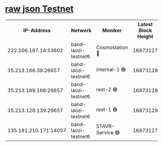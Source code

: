 
[raw json Testnet](https://rpc-check.bandt.stavr.tech/bandt/rpcbandt_result.json)
=

<table><tr><th>IP-Address</th><th>Network</th><th>Moniker</th><th>Latest Block Height</th><th>Earliest Block Height</th><th>Catching Up</th><th>Tx Index</th><th>Voting Power</th><th>Scan Time</th></tr><tr><td>222.106.187.14:53602</td><td>band-laozi-testnet6</td><td>Cosmostation 🔴</td><td>16873127</td><td>16668001</td><td>False</td><td>on</td><td>2203686</td><td>2024-03-17T10:17:28.609486400UTC</td></tr><tr><td>35.213.166.39:26657</td><td>band-laozi-testnet6</td><td>internal-1 🟢</td><td>16873128</td><td>16773128</td><td>False</td><td>on</td><td>0</td><td>2024-03-17T10:17:29.526778186UTC</td></tr><tr><td>35.213.189.166:26657</td><td>band-laozi-testnet6</td><td>rest-2 🟢</td><td>16873128</td><td>16773128</td><td>False</td><td>on</td><td>0</td><td>2024-03-17T10:17:30.466091366UTC</td></tr><tr><td>35.213.128.139:26657</td><td>band-laozi-testnet6</td><td>rest-1 🟢</td><td>16873129</td><td>16773129</td><td>False</td><td>on</td><td>0</td><td>2024-03-17T10:17:31.388385433UTC</td></tr><tr><td>135.181.210.171:14057</td><td>band-laozi-testnet6</td><td>STAVR-Service 🟢</td><td>16873127</td><td>16870501</td><td>False</td><td>on</td><td>0</td><td>2024-03-17T10:17:27.270280017UTC</td></tr></table>
